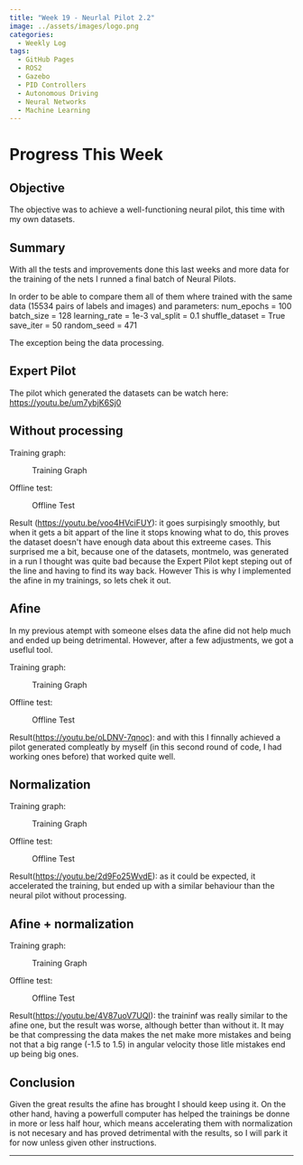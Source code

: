 ```yaml
---
title: "Week 19 - Neurlal Pilot 2.2"
image: ../assets/images/logo.png
categories:
  - Weekly Log
tags:
  - GitHub Pages
  - ROS2
  - Gazebo
  - PID Controllers
  - Autonomous Driving
  - Neural Networks
  - Machine Learning
---
```


# Progress This Week

## Objective

The objective was to achieve a well-functioning neural pilot, this time with my own datasets. 

## Summary

With all the tests and improvements done this last weeks and more data for the training of the nets I runned a final batch of Neural Pilots.

In order to be able to compare them all of them where trained with the same data (15534 pairs of labels and images) and parameters:
    num_epochs = 100
    batch_size = 128
    learning_rate = 1e-3
    val_split = 0.1
    shuffle_dataset = True
    save_iter = 50
    random_seed = 471
    
The exception being the data processing.

## Expert Pilot

The pilot which generated the datasets can be watch here: https://youtu.be/um7ybjK6Sj0

## Without processing

Training graph:

<figure class="align-center" style="width:70%">
  <img src="{{ site.url }}{{ site.baseurl }}/assets/images/Week-19/Normal/Training.png" alt="">
  <figcaption>Training Graph</figcaption>
</figure>

Offline test:

<figure class="align-center" style="width:70%">
  <img src="{{ site.url }}{{ site.baseurl }}/assets/images/Week-19/Normal/Offline_test.png" alt="">
  <figcaption>Offline Test</figcaption>
</figure>

Result (https://youtu.be/voo4HVciFUY): it goes surpisingly smoothly, but when it gets a bit appart of the line it stops knowing what to do, this proves the dataset doesn't have enough data about this extreeme cases. This surprised me a bit, because one of the datasets, montmelo, was generated in a run I thought was quite bad because the Expert Pilot kept steping out of the line and having to find its way back. However This is why I implemented the afine in my trainings, so lets chek it out.

## Afine

In my previous atempt with someone elses data the afine did not help much and ended up being detrimental. However, after a few adjustments, we got a useflul tool.

Training graph:

<figure class="align-center" style="width:70%">
  <img src="{{ site.url }}{{ site.baseurl }}/assets/images/Week-19/Afine/Training.png" alt="">
  <figcaption>Training Graph</figcaption>
</figure>

Offline test:

<figure class="align-center" style="width:70%">
  <img src="{{ site.url }}{{ site.baseurl }}/assets/images/Week-19/Afine/Offline_test.png" alt="">
  <figcaption>Offline Test</figcaption>
</figure>

Result(https://youtu.be/oLDNV-7qnoc): and with this I finnally achieved a pilot generated compleatly by myself (in this second round of code, I had working ones before) that worked quite well.

## Normalization

Training graph:

<figure class="align-center" style="width:70%">
  <img src="{{ site.url }}{{ site.baseurl }}/assets/images/Week-19/Normalizado/Training.png" alt="">
  <figcaption>Training Graph</figcaption>
</figure>

Offline test:

<figure class="align-center" style="width:70%">
  <img src="{{ site.url }}{{ site.baseurl }}/assets/images/Week-19/Normalizado/Offline_test.png" alt="">
  <figcaption>Offline Test</figcaption>
</figure>

Result(https://youtu.be/2d9Fo25WvdE): as it could be expected, it accelerated the training, but ended up with a similar behaviour than the neural pilot without processing.

## Afine + normalization

Training graph:

<figure class="align-center" style="width:70%">
  <img src="{{ site.url }}{{ site.baseurl }}/assets/images/Week-19/NORM_AF/Training.png" alt="">
  <figcaption>Training Graph</figcaption>
</figure>

Offline test:

<figure class="align-center" style="width:70%">
  <img src="{{ site.url }}{{ site.baseurl }}/assets/images/Week-19/NORM_AF/Offline_test.png" alt="">
  <figcaption>Offline Test</figcaption>
</figure>

Result(https://youtu.be/4V87uoV7UQI): the traininf was really similar to the afine one, but the result was worse, although better than without it. It may be that compressing the data makes the net make more mistakes and being not that a big range (-1.5 to 1.5) in angular velocity those litle mistakes end up being big ones.

## Conclusion

Given the great results the afine has brought I should keep using it. On the other hand, having a powerfull computer has helped the trainings be donne in more or less half hour, which means accelerating them with normalization is not necesary and has proved detrimental with the results, so I will park it for now unless given other instructions.

---